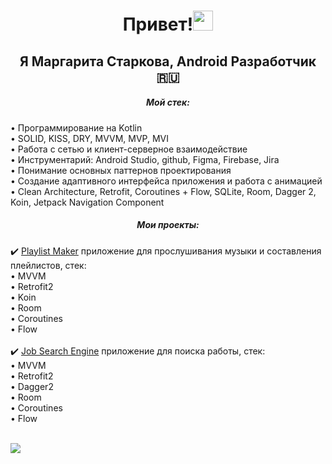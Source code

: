 <h1 align="center">Привет!<img src="https://github.com/blackcater/blackcater/raw/main/images/Hi.gif" height="32"/></h1>
<h2 align="center">Я Маргарита Старкова, Android Разработчик 🇷🇺</h2>
<h5 align="center">Мой стек:</h5>
• Программирование на Kotlin<br>
• SOLID, KISS, DRY, MVVM, MVP, MVI<br>
• Работа с сетью и клиент-серверное взаимодействие<br>
• Инструментарий: Android Studio, github, Figma, Firebase, Jira<br>
• Понимание основных паттернов проектирования<br>
• Создание адаптивного интерфейса приложения и работа с анимацией<br>
• Clean Architecture, Retrofit, Coroutines + Flow, SQLite, Room, Dagger 2, Koin, Jetpack Navigation Component<br>
<h5 align="center">Мои проекты:</h5>
✔️ <a href="https://github.com/MargaritaStarkova/PlaylistMaker" target="_blank">Playlist Maker</a> приложение для прослушивания музыки и составления плейлистов,
стек:<br>
• MVVM<br>
• Retrofit2<br>
• Koin<br>
• Room<br>
• Coroutines<br>
• Flow<br>
<br>
✔️ <a href="https://github.com/MargaritaStarkova/JobSearchEngine" target="_blank">Job Search Engine</a> приложение для поиска работы,
стек:<br>
• MVVM<br>
• Retrofit2<br>
• Dagger2<br>
• Room<br>
• Coroutines<br>
• Flow
<br></br>

![](https://github-profile-summary-cards.vercel.app/api/cards/profile-details?username=MargaritaStarkova&theme=solarized_dark)

